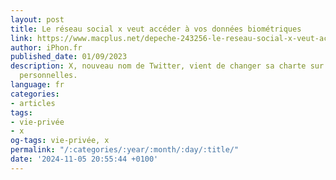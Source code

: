 ```yaml
---
layout: post
title: Le réseau social x veut accéder à vos données biométriques
link: https://www.macplus.net/depeche-243256-le-reseau-social-x-veut-acceder-a-vos-donnees-biometriques
author: iPhon.fr
published_date: 01/09/2023
description: X, nouveau nom de Twitter, vient de changer sa charte sur les données
  personnelles.
language: fr
categories:
- articles
tags:
- vie-privée
- x
og-tags: vie-privée, x
permalink: "/:categories/:year/:month/:day/:title/"
date: '2024-11-05 20:55:44 +0100'
---
```

